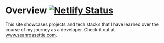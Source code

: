 # Overview [![Netlify Status](https://api.netlify.com/api/v1/badges/86ca1a32-dd33-476c-8aa5-bc3f38582181/deploy-status)](https://app.netlify.com/sites/seanrossettie/deploys)
This site showcases projects and tech stacks that I have learned over the course of my journey as a developer. Check it out at www.seanrossettie.com.

